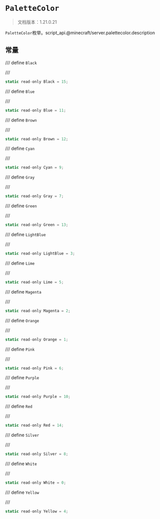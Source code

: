 # `PaletteColor`

> 文档版本：1.21.0.21

`PaletteColor`枚举。script_api.@minecraft/server.palettecolor.description

## 常量

/// define
`Black`


///

```js
static read-only Black = 15;
```


/// define
`Blue`


///

```js
static read-only Blue = 11;
```


/// define
`Brown`


///

```js
static read-only Brown = 12;
```


/// define
`Cyan`


///

```js
static read-only Cyan = 9;
```


/// define
`Gray`


///

```js
static read-only Gray = 7;
```


/// define
`Green`


///

```js
static read-only Green = 13;
```


/// define
`LightBlue`


///

```js
static read-only LightBlue = 3;
```


/// define
`Lime`


///

```js
static read-only Lime = 5;
```


/// define
`Magenta`


///

```js
static read-only Magenta = 2;
```


/// define
`Orange`


///

```js
static read-only Orange = 1;
```


/// define
`Pink`


///

```js
static read-only Pink = 6;
```


/// define
`Purple`


///

```js
static read-only Purple = 10;
```


/// define
`Red`


///

```js
static read-only Red = 14;
```


/// define
`Silver`


///

```js
static read-only Silver = 8;
```


/// define
`White`


///

```js
static read-only White = 0;
```


/// define
`Yellow`


///

```js
static read-only Yellow = 4;
```

